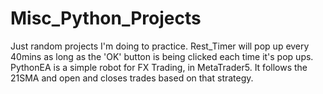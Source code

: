# Misc_Python_Projects
Just random projects I'm doing to practice.
Rest_Timer will pop up every 40mins as long as the 'OK' button is being clicked each time it's pop ups.
PythonEA is a simple robot for FX Trading, in MetaTrader5. It follows the 21SMA and open and closes trades based on that strategy.
